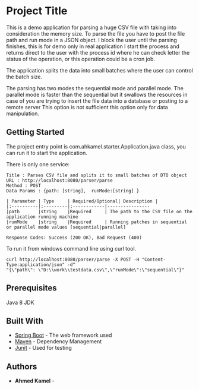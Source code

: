 # Project Title

This is a demo application for parsing a huge CSV file with taking into consideration the memory size. To parse the file you have to 
post the file path and run mode in a JSON object. I block the user until the parsing finishes, this is for demo only in real application I start the process and returns direct to the user with the process id where he can check letter the status of the operation, or this operation could be a cron job.

The application splits the data into small batches where the user can control the batch size.

The parsing has two modes the sequential mode and parallel mode. The parallel mode is faster than the sequential but it swallows the resources in case of you are trying to insert the file data into a database or posting to a remote server This option is not sufficient this option only for data manipulation.

 
## Getting Started

The project entry point is com.ahkamel.starter.Application.java class, you can run it to start the application. 

There is only one service:

```
Title : Parses CSV file and splits it to small batches of DTO object
URL : http://localhost:8080/parser/parse
Method : POST 
Data Params : {path: [string],  runMode:[string] }

| Parameter | Type     | Required/Optional| Description |
|:----------|:---------|:------------|----------------
|path       |string    |Required     | The path to the CSV file on the application running machine
|rumMode    |string    |Required     | Running patches in sequential or parallel mode values [sequential|parallel] 

Response Codes: Success (200 OK), Bad Request (400)
```

To run it from windows command line using curl tool.

```
curl http://localhost:8080/parser/parse -X POST -H "Content-Type:application/json" -d^
"{\"path\": \"D:\\work\\testdata.csv\",\"runMode\":\"sequential\"}"
```

## Prerequisites

Java 8 JDK

## Built With
* [Spring Boot](https://spring.io/projects/spring-boot) - The web framework used
* [Maven](https://maven.apache.org/) - Dependency Management
* [Junit](https://junit.org/junit4/) - Used for testing

## Authors
* **Ahmed Kamel** - 
